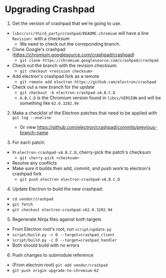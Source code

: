 # Upgrading Crashpad

1. Get the version of crashpad that we're going to use.
  - `libcc/src/third_party/crashpad/README.chromium` will have a line `Revision:` with a checksum
    - We need to check out the correponding branch.
  - Clone Google's crashpad (https://chromium.googlesource.com/crashpad/crashpad)
    - `git clone https://chromium.googlesource.com/crashpad/crashpad`
  - Check out the branch with the revision checksum:
      - `git checkout <revision checksum>`
  - Add electron's crashpad fork as a remote
    - `git remote add electron https://github.com/electron/crashpad`
  - Check out a new branch for the update
    - `git checkout -b electron-crashpad-vA.B.C.D`
    - `A.B.C.D` is the Chromium version found in `libcc/VERSION`
       and will be something like `62.0.3202.94`

2. Make a checklist of the Electron patches that need to be applied
  with `git log --oneline`
    - Or view https://github.com/electron/crashpad/commits/previous-branch-name

3. For each patch:
  - In `electron-crashpad-vA.B.C.D`, cherry-pick the patch's checksum    
    - `git cherry-pick <checksum>`
  - Resolve any conflicts
  - Make sure it builds then add, commit, and push work to electron's crashpad fork
    - `git push electron electron-crashpad-vA.B.C.D`

4. Update Electron to build the new crashpad:
  - `cd vendor/crashpad`
  - `git fetch`
  - `git checkout electron-crashpad-v62.0.3202.94`
5. Regenerate Ninja files against both targets
  - From Electron root's root, run `script/update.py`
  - `script/build.py -c D --target=crashpad_client`
  - `script/build.py -c D --target=crashpad_handler`
  - Both should build with no errors
6. Push changes to submodule reference
  - (From electron root) `git add vendor/crashpad`
  - `git push origin upgrade-to-chromium-62`
